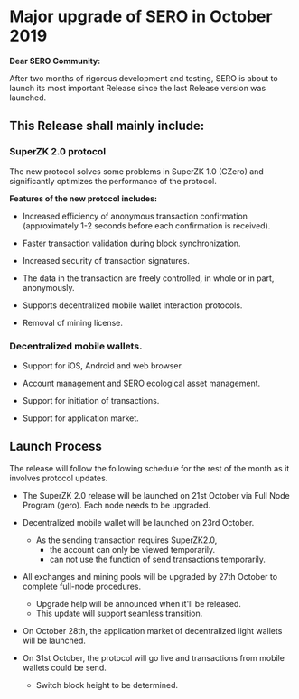 # Major upgrade of SERO in October 2019



**Dear SERO Community:**



After two months of rigorous development and testing, SERO is about to launch its most important Release since the last Release version was launched.



## This Release shall mainly include:

### SuperZK 2.0 protocol

The new protocol solves some problems in SuperZK 1.0 (CZero) and significantly optimizes the performance of the protocol.



**Features of the new protocol includes:**

* Increased efficiency of anonymous transaction confirmation (approximately 1-2 seconds before each confirmation is received).

* Faster transaction validation during block synchronization.

* Increased security of transaction signatures.

* The data in the transaction are freely controlled, in whole or in part, anonymously. 

* Supports decentralized mobile wallet interaction protocols.

* Removal of mining license.

### Decentralized mobile wallets.

* Support for iOS, Android and web browser. 

* Account management and SERO ecological asset management.

* Support for initiation of transactions.

* Support for application market. 



## Launch Process

The release will follow the following schedule for the rest of the month as it involves protocol updates.

* The SuperZK 2.0 release will be launched on 21st October via Full Node Program (gero). Each node needs to be upgraded.

* Decentralized mobile wallet will be launched on 23rd October. 
  * As the sending transaction requires SuperZK2.0,
    * the account can only be viewed temporarily.
    * can not use the function of send transactions temporarily.

* All exchanges and mining pools will be upgraded by 27th October to complete full-node procedures.
  * Upgrade help will be announced when it'll be released.
  * This update will support seamless transition.

* On October 28th, the application market of decentralized light wallets will be launched.

* On 31st October, the protocol will go live and transactions from mobile wallets could be send.
  * Switch block height to be determined.